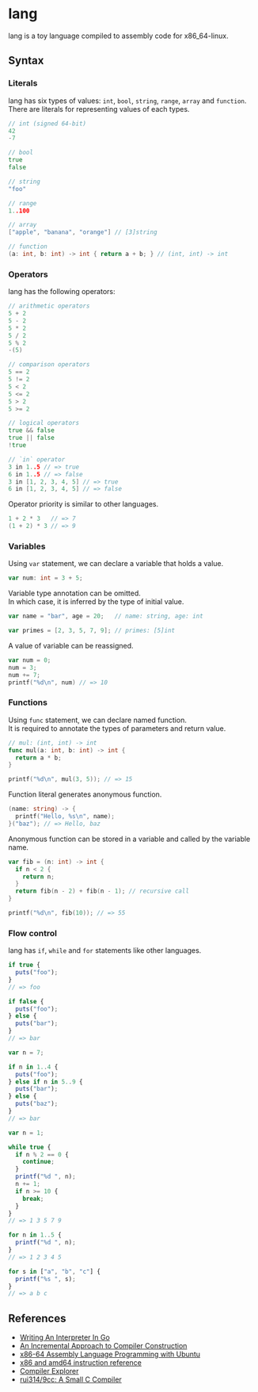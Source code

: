 # lang

lang is a toy language compiled to assembly code for x86_64-linux.

## Syntax

### Literals

lang has six types of values: `int`, `bool`, `string`, `range`, `array` and `function`.\
There are literals for representing values of each types.

```go
// int (signed 64-bit)
42
-7

// bool
true
false

// string
"foo"

// range
1..100

// array
["apple", "banana", "orange"] // [3]string

// function
(a: int, b: int) -> int { return a + b; } // (int, int) -> int
```

### Operators

lang has the following operators:

```go
// arithmetic operators
5 + 2
5 - 2
5 * 2
5 / 2
5 % 2
-(5)

// comparison operators
5 == 2
5 != 2
5 < 2
5 <= 2
5 > 2
5 >= 2

// logical operators
true && false
true || false
!true

// `in` operator
3 in 1..5 // => true
6 in 1..5 // => false
3 in [1, 2, 3, 4, 5] // => true
6 in [1, 2, 3, 4, 5] // => false
```

Operator priority is similar to other languages.

```go
1 + 2 * 3   // => 7
(1 + 2) * 3 // => 9
```


### Variables

Using `var` statement, we can declare a variable that holds a value.

```go
var num: int = 3 + 5;

```

Variable type annotation can be omitted.\
In which case, it is inferred by the type of initial value.

```go
var name = "bar", age = 20;   // name: string, age: int

var primes = [2, 3, 5, 7, 9]; // primes: [5]int
```

A value of variable can be reassigned.

```go
var num = 0;
num = 3;
num += 7;
printf("%d\n", num) // => 10
```

### Functions

Using `func` statement, we can declare named function.\
It is required to annotate the types of parameters and return value.

```go
// mul: (int, int) -> int
func mul(a: int, b: int) -> int {
  return a * b;
}

printf("%d\n", mul(3, 5)); // => 15
```

Function literal generates anonymous function.

```go
(name: string) -> {
  printf("Hello, %s\n", name);
}("baz"); // => Hello, baz
```

Anonymous function can be stored in a variable and called by the variable name.

```go
var fib = (n: int) -> int {
  if n < 2 {
    return n;
  }
  return fib(n - 2) + fib(n - 1); // recursive call
}

printf("%d\n", fib(10)); // => 55
```

### Flow control

lang has `if`, `while` and `for` statements like other languages.

```js
if true {
  puts("foo");
}
// => foo

if false {
  puts("foo");
} else {
  puts("bar");
}
// => bar

var n = 7;

if n in 1..4 {
  puts("foo");
} else if n in 5..9 {
  puts("bar");
} else {
  puts("baz");
}
// => bar
```

```js
var n = 1;

while true {
  if n % 2 == 0 {
    continue;
  }
  printf("%d ", n);
  n += 1;
  if n >= 10 {
    break;
  }
}
// => 1 3 5 7 9
```

``` js
for n in 1..5 {
  printf("%d ", n);
}
// => 1 2 3 4 5

for s in ["a", "b", "c"] {
  printf("%s ", s);
}
// => a b c
```

## References

- [Writing An Interpreter In Go](https://interpreterbook.com/)
- [An Incremental Approach to Compiler Construction](http://scheme2006.cs.uchicago.edu/11-ghuloum.pdf)
- [x86-64 Assembly Language Programming with Ubuntu](http://www.egr.unlv.edu/~ed/x86.html)
- [x86 and amd64 instruction reference](https://www.felixcloutier.com/x86/)
- [Compiler Explorer](https://godbolt.org/)
- [rui314/9cc: A Small C Compiler](https://github.com/rui314/9cc)

